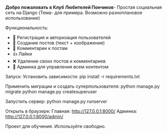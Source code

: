 

**Добро пожаловать в Клуб Любителей Пончиков**-
Простая социальная сеть на Django 
(Тема- для примера. Возможно разноплановое использование)

Функциональность:
- 📌 Регистрация и авторизация пользователей
- 📝 Создание постов (текст + изображение)
- 💬 Комментарии к постам
- 👍 Лайки
- ❌ Удаление своих постов и комментариев
- 📂 Админка для управления всем контентом

Запуск:
Установить зависимости:
pip install -r requirements.txt

Применить миграции и создать суперпользователя:
python manage.py migrate
python manage.py createsuperuser

Запустить сервер:
python manage.py runserver

Открыть в браузере:
Главная: http://127.0.0.1:8000/
Админка: http://127.0.0.1:8000/admin/

Проект для обучения. Используйте свободно.
